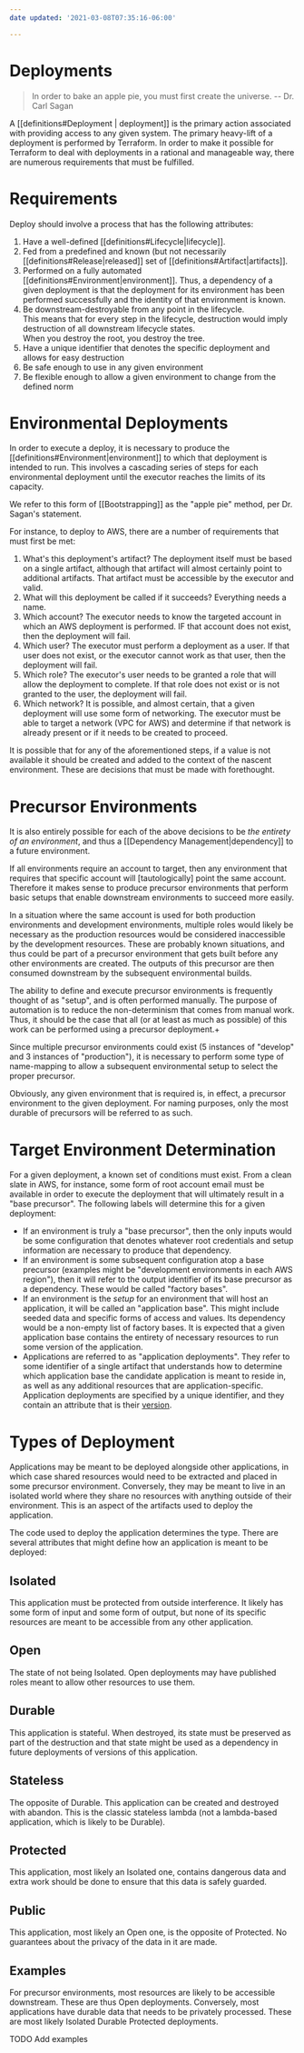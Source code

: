 ```yaml
---
date updated: '2021-03-08T07:35:16-06:00'

---
```


# Deployments

> In order to bake an apple pie, you must first create the universe.  -- Dr. Carl Sagan

A [[definitions#Deployment | deployment]] is the primary action associated with providing access to any given system.  The primary heavy-lift of a deployment is performed by Terraform.  In order to make it possible for Terraform to deal with deployments in a rational and manageable way, there are numerous requirements that must be fulfilled.

# Requirements

Deploy should involve a process that has the following attributes:

1. Have a well-defined [[definitions#Lifecycle|lifecycle]].
2. Fed from a predefined and known (but not necessarily [[definitions#Release|released]] set of [[definitions#Artifact|artifacts]].
3. Performed on a fully automated [[definitions#Environment|environment]].  Thus, a dependency of a given deployment is that the deployment for its environment has been performed successfully and the identity of that environment is known.
4. Be downstream-destroyable from any point in the lifecycle.<br/>This means that for every step in the lifecycle, destruction would imply destruction of all downstream lifecycle states.<br/>When you destroy the root, you destroy the tree.
5. Have a unique identifier that denotes the specific deployment and allows for easy destruction
6. Be safe enough to use in any given environment
7. Be flexible enough to allow a given environment to change from the defined norm

# Environmental Deployments

In order to execute a deploy, it is necessary to produce the [[definitions#Environment|environment]] to which that deployment is intended to run.  This involves a cascading series of steps for each environmental deployment until the executor reaches the limits of its capacity.

We refer to this form of [[Bootstrapping]] as the "apple pie" method, per Dr. Sagan's statement.

For instance, to deploy to AWS, there are a number of requirements that must first be met:

1. What's this deployment's artifact?  The deployment itself must be based on a single artifact, although that artifact will almost certainly point to additional artifacts.  That artifact must be accessible by the executor and valid.
2. What will this deployment be called if it succeeds?  Everything needs a name.
3. Which account?  The executor needs to know the targeted account in which an AWS deployment is performed.  IF that account does not exist, then the deployment will fail.
4. Which user? The executor must perform a deployment as a user.  If that user does not exist, or the executor cannot work as that user, then the deployment will fail.
5. Which role?  The executor's user needs to be granted a role that will allow the deployment to complete.  If that role does not exist or is not granted to the user, the deployment will fail.
6. Which network?  It is possible, and almost certain, that a given deployment will use some form of networking.  The executor must be able to target a network (VPC for AWS) and determine if that network is already present or if it needs to be created to proceed.

It is possible that for any of the aforementioned steps, if a value is not available it should be created and added to the context of the nascent environment.
These are decisions that must be made with forethought.

# Precursor Environments

It is also entirely possible for each of the above decisions to be _the entirety of an environment_, and thus a [[Dependency Management|dependency]] to a future environment.

If all environments require an account to target, then any environment that requires that specific account will [tautologically] point the same account.  Therefore it makes sense to produce precursor environments that perform basic setups that enable downstream environments to succeed more easily.

In a situation where the same account is used for both production environments and development environments, multiple roles would likely be necessary as the production resources would be considered inaccessible by the development resources.  These are probably known situations, and thus could be part of a precursor environment that gets built before any other environments are created.  The outputs of this precursor are then consumed downstream by the subsequent environmental builds.

The ability to define and execute precursor environments is frequently thought of as "setup", and is often performed manually.  The purpose of automation is to reduce the non-determinism that comes from manual work.  Thus, it should be the case that all (or at least as much as possible) of this work can be performed using a precursor deployment.+

Since multiple precursor environments could exist (5 instances of "develop" and 3 instances of "production"), it is necessary to perform some type of name-mapping to allow a subsequent environmental setup to select the proper precursor.

Obviously, any given environment that is required is, in effect, a precursor environment to the given deployment.  For naming purposes, only the most durable of precursors will be referred to as such.

# Target Environment Determination

For a given deployment, a known set of conditions must exist.  From a clean slate in AWS, for instance, some form of root account email must be available in order to execute the deployment that will ultimately result in a "base precursor".
The following labels will determine this for a given deployment:

- If an environment is truly a "base precursor", then the only inputs would be some configuration that denotes whatever root credentials and setup information are necessary to produce that dependency.
- If an environment is some subsequent configuration atop a base precursor (examples might be "development environments in each AWS region"), then it will refer to the output identifier of its base precursor as a dependency.  These would be called "factory bases".
- If an environment is the _setup_ for an environment that will host an application, it will be called an "application base".  This might include seeded data and specific forms of access and values.  Its dependency would be a non-empty list of factory bases.  It is expected that a given application base contains the entirety of necessary resources to run some version of the application.
- Applications are referred to as "application deployments".  They refer to some identifier of a single artifact that understands how to determine which application base the candidate application is meant to reside in, as well as any additional resources that are application-specific.<br/>Application deployments are specified by a unique identifier, and they contain an attribute that is their [version](definitions.md#version).

# Types of Deployment

Applications may be meant to be deployed alongside other applications, in which case shared resources would need to be extracted and placed in some precursor environment.  Conversely, they may be meant to live in an isolated world where they share no resources with anything outside of their environment.  This is an aspect of the artifacts used to deploy the application.

The code used to deploy the application determines the type.  There are several attributes that might define how an application is meant to be deployed:

## Isolated

This application must be protected from outside interference.  It likely has some form of input and some form of output, but none of its specific resources are meant to be accessible from any other application.

## Open

The state of not being Isolated.  Open deployments may have published roles meant to allow other resources to use them.

## Durable

This application is stateful. When destroyed, its state must be preserved as part of the destruction and that state might be used as a dependency in future deployments of versions of this application.

## Stateless

The opposite of Durable.  This application can be created and destroyed with abandon.  This is the classic stateless lambda (not a lambda-based application, which is likely to be Durable).

## Protected

This application, most likely an Isolated one, contains dangerous data and extra work should be done to ensure that this data is safely guarded.

## Public

This application, most likely an Open one, is the opposite of Protected.  No guarantees about the privacy of the data in it are made.

## Examples

For precursor environments, most resources are likely to be accessible downstream.  These are thus Open deployments.  Conversely, most applications have durable data that needs to be privately processed.  These are most likely Isolated Durable Protected deployments.

TODO Add examples
